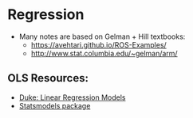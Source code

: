 # Regression

- Many notes are based on Gelman + Hill textbooks:  
    - https://avehtari.github.io/ROS-Examples/  
    - http://www.stat.columbia.edu/~gelman/arm/  

## OLS Resources:
- [Duke: Linear Regression Models](https://people.duke.edu/~rnau/testing.htm)
- [Statsmodels package](https://www.statsmodels.org/dev/regression.html)